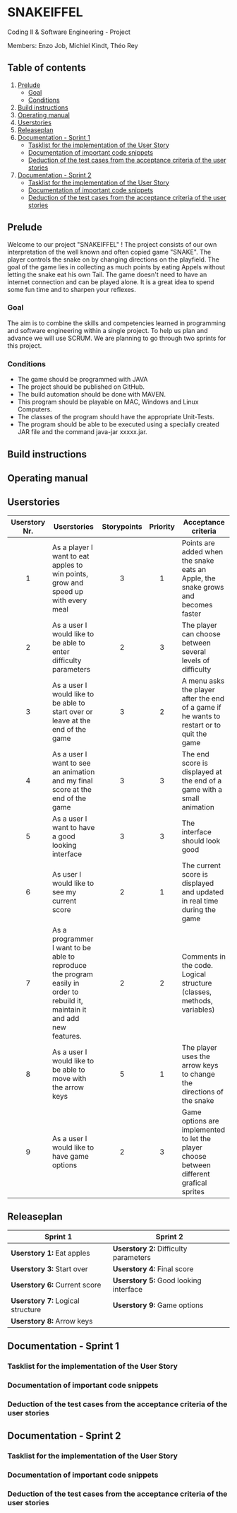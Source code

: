 # SNAKEIFFEL

Coding II & Software Engineering - Project

Members: Enzo Job, Michiel Kindt, Théo Rey

## Table of contents
1. [Prelude](#prelude)
    + [Goal](#goal)
    + [Conditions](#conditions)
1. [Build instructions](#build-instructions)
1. [Operating manual](#operating-manual)
1. [Userstories](#userstories)
1. [Releaseplan](#releaseplan)
1. [Documentation - Sprint 1](#documentation-sprint-1)
    + [Tasklist for the implementation of the User Story](#tasklist1)
    + [Documentation of important code snippets](#code1)
    + [Deduction of the test cases from the acceptance criteria of the user stories](#test1)
1. [Documentation - Sprint 2](#dokumentation-sprint-2)
    + [Tasklist for the implementation of the User Story](#tasklist2)
    + [Documentation of important code snippets](#code2)
    + [Deduction of the test cases from the acceptance criteria of the user stories](#test2)

## Prelude
Welcome to our project "SNAKEIFFEL" ! The project consists of our own interpretation of the well known and often copied game "SNAKE".
The player controls the snake on by changing directions on the playfield.
The goal of the game lies in collecting as much points by eating Appels without letting the snake eat his own Tail.
The game doesn't need to have an internet connection and can be played alone.
It is a great idea to spend some fun time and to sharpen your reflexes.

### Goal
The aim is to combine the skills and competencies learned in programming and software engineering within a single project.
To help us plan and advance we will use SCRUM.
We are planning to go through two sprints for this project.

### Conditions
* The game should be programmed with JAVA
* The project should be published on GitHub.
* The build automation should be done with MAVEN.
* This program should be playable on MAC, Windows and Linux Computers.
* The classes of the program should have the appropriate Unit-Tests.
* The program should be able to be executed using a specially created JAR file and the command java-jar xxxxx.jar.

## Build instructions

## Operating manual

## Userstories
| **Userstory Nr.** |   **Userstories**  | **Storypoints**  |  **Priority**  |  **Acceptance criteria** |
|:-:|-----|:-:|:-:|-----|
| 1 | As a player I want to eat apples to win points, grow and speed up with every meal | 3 | 1 | Points are added when the snake eats an Apple, the snake grows and becomes faster |
| 2 | As a user I would like to be able to enter difficulty parameters | 2 | 3 | The player can choose between several levels of difficulty |
| 3 | As a user I would like to be able to start over or leave at the end of the game | 3 | 2 | A menu asks the player after the end of a game if he wants to restart or to quit the game |
| 4 | As a user I want to see an animation and my final score at the end of the game | 3 | 3 | The end score is displayed at the end of a game with a small animation |
| 5 | As a user I want to have a good looking interface | 3 | 3 | The interface should look good |
| 6 | As user I would like to see my current score | 2 | 1 | The current score is displayed and updated in real time during the game |
| 7 | As a programmer I want to be able to reproduce the program easily in order to rebuild it, maintain it and add new features. | 2 | 2 |  Comments in the code. Logical structure (classes, methods, variables) |
| 8 | As a user I would like to be able to move with the arrow keys | 5 | 1 | The player uses the arrow keys to change the directions of the snake |
| 9 | As a user I would like to have game options | 2 | 3 | Game options are implemented to let the player choose between different grafical sprites |

## Releaseplan
|  **Sprint 1** | **Sprint 2**  |
|-----|-----|
|  **Userstory 1:** Eat apples | **Userstory 2:** Difficulty parameters  |
|  **Userstory 3:** Start over | **Userstory 4:** Final score  |
|  **Userstory 6:** Current score | **Userstory 5:** Good looking interface  |
|  **Userstory 7:** Logical structure | **Userstory 9:** Game options  |
|  **Userstory 8:** Arrow keys |   |
	
## Documentation - Sprint 1
### Tasklist for the implementation of the User Story
### Documentation of important code snippets
### Deduction of the test cases from the acceptance criteria of the user stories

## Documentation - Sprint 2
### Tasklist for the implementation of the User Story
### Documentation of important code snippets
### Deduction of the test cases from the acceptance criteria of the user stories
